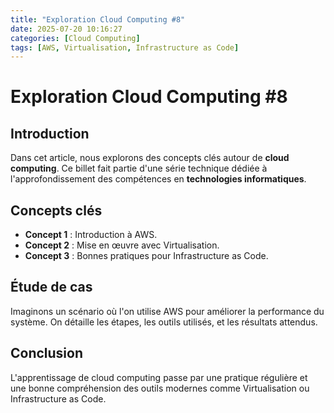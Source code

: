 ```yaml
---
title: "Exploration Cloud Computing #8"
date: 2025-07-20 10:16:27 
categories: [Cloud Computing]
tags: [AWS, Virtualisation, Infrastructure as Code]
---
```

# Exploration Cloud Computing #8

## Introduction

Dans cet article, nous explorons des concepts clés autour de **cloud computing**. Ce billet fait partie d'une série technique dédiée à l'approfondissement des compétences en **technologies informatiques**.

## Concepts clés

- **Concept 1** : Introduction à AWS.
- **Concept 2** : Mise en œuvre avec Virtualisation.
- **Concept 3** : Bonnes pratiques pour Infrastructure as Code.

## Étude de cas

Imaginons un scénario où l'on utilise AWS pour améliorer la performance du système. On détaille les étapes, les outils utilisés, et les résultats attendus.

## Conclusion

L'apprentissage de cloud computing passe par une pratique régulière et une bonne compréhension des outils modernes comme Virtualisation ou Infrastructure as Code.